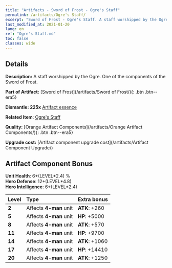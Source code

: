 ```yaml
---
title: "Artifacts - Sword of Frost - Ogre's Staff"
permalink: /artifacts/Ogre's Staff/
excerpt: "Sword of Frost - Ogre's Staff. A staff worshipped by the Ogre. One of the components of the Sword of Frost."
last_modified_at: 2021-01-20
lang: en
ref: "Ogre's Staff.md"
toc: false
classes: wide
---
```




## Details

 **Description:** A staff worshipped by the Ogre. One of the components of the Sword of Frost.

 **Part of Artifact:** [Sword of Frost](/artifacts/Sword of Frost/){: .btn .btn--era5}

 **Dismantle: 225x** [ Artifact essence](/Items/con_277/)

 **Related Item**: [ Ogre's Staff](/Items/art_36/)

 **Quality:** [Orange Artifact Components](/artifacts/Orange Artifact Components/){: .btn .btn--era5}

 **Upgrade cost:** [Artifact component upgrade cost](/artifacts/Artifact Component Upgrade/)

## Artifact Component Bonus

  **Unit Health**: 6+(LEVEL\*2.4) %<br/>**Hero Defense**: 12+(LEVEL\*4.8)<br/>**Hero Intelligence**: 6+(LEVEL\*2.4)

  |  Level  | Type |    Extra bonus  | 
  |:--------|:-----|:----------------| 
  | **2** | Affects **4-man** unit | **ATK**: +260 | 
  | **5** | Affects **4-man** unit | **HP**: +5000 | 
  | **8** | Affects **4-man** unit | **ATK**: +570 | 
  | **11** | Affects **4-man** unit | **HP**: +9700 | 
  | **14** | Affects **4-man** unit | **ATK**: +1060 | 
  | **17** | Affects **4-man** unit | **HP**: +14410 | 
  | **20** | Affects **4-man** unit | **ATK**: +1250 | 
